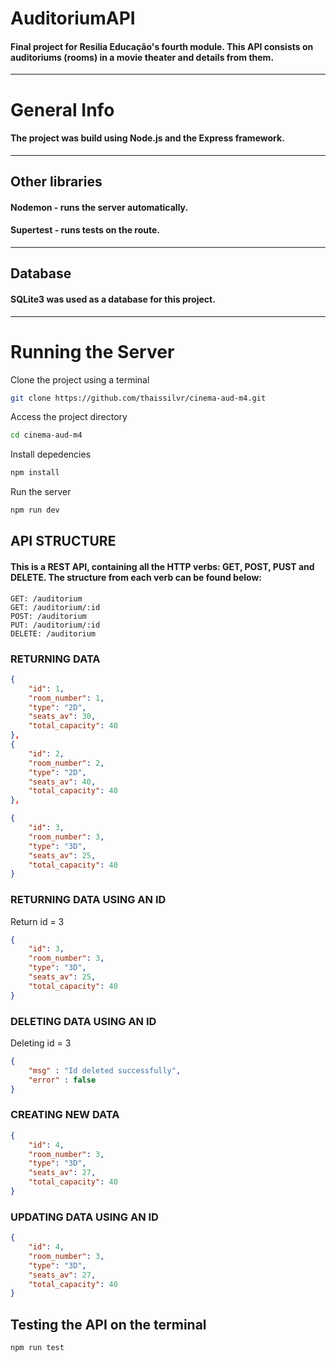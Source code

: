# AuditoriumAPI

#### Final project for Resilia Educação's fourth module. This API consists on auditoriums (rooms) in a movie theater and details from them. 

---
# General Info
#### The project was build using Node.js and the Express framework.
---
## Other libraries
#### Nodemon - runs the server automatically.
#### Supertest - runs tests on the route.
---
## Database
#### SQLite3 was used as a database for this project.
---

# Running the Server

Clone the project using a terminal
```bash
git clone https://github.com/thaissilvr/cinema-aud-m4.git
```
Access the project directory
```bash
cd cinema-aud-m4
```
Install depedencies
```bash
npm install
```
Run the server
```bash
npm run dev
```

## API STRUCTURE
#### This is a REST API, containing all the HTTP verbs: GET, POST, PUST and DELETE. The structure from each verb can be found below:
~~~
GET: /auditorium
GET: /auditorium/:id
POST: /auditorium
PUT: /auditorium/:id
DELETE: /auditorium
~~~

### RETURNING DATA
~~~JSON
{
    "id": 1,
    "room_number": 1,
    "type": "2D",
    "seats_av": 30,
    "total_capacity": 40
},
{
    "id": 2,
    "room_number": 2,
    "type": "2D",
    "seats_av": 40,
    "total_capacity": 40
},

{
    "id": 3,
    "room_number": 3,
    "type": "3D",
    "seats_av": 25,
    "total_capacity": 40
}

~~~


### RETURNING DATA USING AN ID
Return id = 3
~~~JSON
{
    "id": 3,
    "room_number": 3,
    "type": "3D",
    "seats_av": 25,
    "total_capacity": 40
}
~~~

### DELETING DATA USING AN ID
Deleting id = 3
~~~JSON
{
    "msg" : "Id deleted successfully",
    "error" : false
}
~~~
### CREATING NEW DATA
~~~JSON
{
    "id": 4,
    "room_number": 3,
    "type": "3D",
    "seats_av": 27,
    "total_capacity": 40
}
~~~
### UPDATING DATA USING AN ID
~~~JSON
{
    "id": 4,
    "room_number": 3,
    "type": "3D",
    "seats_av": 27,
    "total_capacity": 40
}
~~~

## Testing the API on the terminal
```bash
npm run test
````

